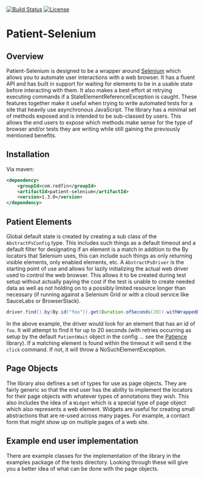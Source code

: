 [![Build Status](https://travis-ci.org/redfin/patient-selenium.svg?branch=master)](https://travis-ci.org/redfin/patient-selenium)
[![License](http://img.shields.io/:license-apache-brightgreen.svg)](http://www.apache.org/licenses/LICENSE-2.0.html)

# Patient-Selenium

## Overview

Patient-Selenium is designed to be a wrapper around [Selenium](https://github.com/SeleniumHQ/selenium) which allows you to automate user interactions with a web browser.
It has a fluent API and has built in support for waiting for elements to be in a usable state before interacting with them.
It also makes a best effort at retrying executing commands if a StaleElementReferenceException is caught.
These features together make it useful when trying to write automated tests for a site that heavily use asynchronous JavaScript.
The library has a minimal set of methods exposed and is intended to be sub-classed by users.
This allows the end users to expose which methods make sense for the type of browser and/or tests they are writing while still gaining the previously mentioned benefits.

## Installation
Via maven:
```xml
<dependency>
    <groupId>com.redfin</groupId>
    <artifactId>patient-selenium</artifactId>
    <version>1.3.0</version>
</dependency>
```

## Patient Elements

Global default state is created by creating a sub class of the `AbstractPsConfig` type.
This includes such things as a default timeout and a default filter for designating if an element is a match in
 addition to the By locators that Selenium uses, this can include such things as only returning visible elements,
 only enabled elements, etc.
A `AbstractPsDriver` is the starting point of use and allows for lazily initializing the actual web driver used to
 control the web browser.
This allows it to be created during test setup without actually paying the cost if the test is unable to create needed
 data as well as not holding on to a possibly limited resource longer than necessary (if running against a Selenium Grid
 or with a cloud service like SauceLabs or BrowserStack).

```java
driver.find().by(By.id("foo")).get(Duration.ofSeconds(20)).withWrappedElement(WebElement::click);
```

In the above example, the driver would look for an element that has an id of `foo`.
It will attempt to find it for up to 20 seconds (with retries occurring as setup by the default
`PatientWait` object in the config ... see the [Patience](https://github.com/redfin/patience) library).
If a matching element is found within the timeout it will send it the `click` command.
If not, it will throw a NoSuchElementException.

## Page Objects

The library also defines a set of types for use as page objects.
They are fairly generic so that the end user has the ability to implement the locators for their page
 objects with whatever types of annotations they wish.
This also includes the idea of a `Widget` which is a special type of page object which also represents
 a web element.
Widgets are useful for creating small abstractions that are re-used across many pages.
For example, a contact form that might show up on multiple pages of a web site.

## Example end user implementation

There are example classes for the implementation of the library in the examples package of the tests directory.
Looking through these will give you a better idea of what can be done with the page objects.
